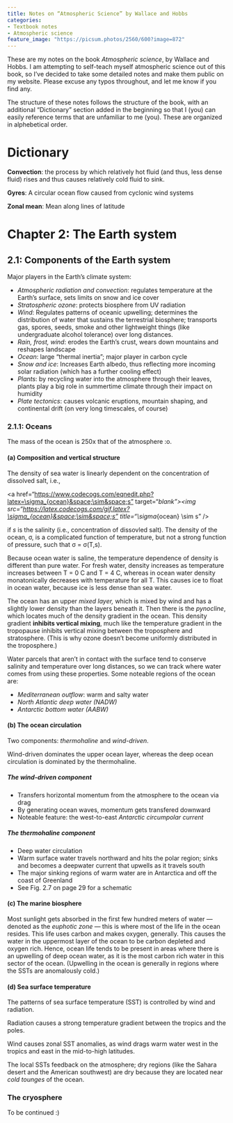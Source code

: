 ```yaml
---
title: Notes on “Atmospheric Science” by Wallace and Hobbs
categories:
- Textbook notes
- Atmospheric science
feature_image: "https://picsum.photos/2560/600?image=872"
---
```


These are my notes on the book *Atmospheric science*, by Wallace and Hobbs. I am attempting to self-teach myself atmospheric science out of this book, so I’ve decided to take some detailed notes and make them public on my website. Please excuse any typos throughout, and let me know if you find any. 

The structure of these notes follows the structure of the book, with an additional “Dictionary” section added in the beginning so that I (you) can easily reference terms that are unfamiliar to me (you). These are organized in alphebetical order. 

# Dictionary 

**Convection**: the process by which relatively hot fluid (and thus, less dense fluid) rises and thus causes relatively cold fluid to sink.

**Gyres**: A circular ocean flow caused from cyclonic wind systems 

**Zonal mean**: Mean along lines of latitude 

# Chapter 2: The Earth system

## 2.1: Components of the Earth system

Major players in the Earth’s climate system: 
- *Atmospheric radiation and convection*: regulates temperature at the Earth’s surface, sets limits on snow and ice cover 
- *Stratospheric ozone*: protects biosphere from UV radiation
- *Wind*: Regulates patterns of oceanic upwelling; determines the distribution of water that sustains the terrestrial biosphere; transports gas, spores, seeds, smoke and other lightweight things (like undergraduate alcohol tolerance) over long distances.
- *Rain, frost, wind*: erodes the Earth’s crust, wears down mountains and reshapes landscape 
- *Ocean*: large “thermal inertia”; major player in carbon cycle
- *Snow and ice*: Increases Earth albedo, thus reflecting more incoming solar radiation (which has a further cooling effect) 
- *Plants*: by recycling water into the atmosphere through their leaves, plants play a big role in summertime climate through their impact on humidity
- *Plate tectonics*: causes volcanic eruptions, mountain shaping, and continental drift (on very long timescales, of course)

### 2.1.1: Oceans 

The mass of the ocean is 250x that of the atmosphere :o.

#### (a) Composition and vertical structure

The density of sea water is linearly dependent on the concentration of dissolved salt, i.e., 

<a href=“https://www.codecogs.com/eqnedit.php?latex=\sigma_{ocean}&space;\sim&space;s” target=“_blank”><img src=“https://latex.codecogs.com/gif.latex?\sigma_{ocean}&space;\sim&space;s” title=“\sigma_{ocean} \sim s” /></a>

if *s* is the salinity (i.e., concentration of dissovled salt). The density of the ocean, &sigma;, is a complicated function of temperature, but not a strong function of pressure, such that &sigma; = &sigma;(T,s). 

Because ocean water is saline, the temperature dependence of density is different than pure water. For fresh water, density increases as temperature increases between T = 0 C and T = 4 C, whereas in ocean water density monatonically decreases with temperature for all T. This causes ice to float in ocean water, because ice is less dense than sea water.

The ocean has an upper *mixed layer,* which is mixed by wind and has a slightly lower density than the layers beneath it. Then there is the *pynocline*, which locates much of the density gradient in the ocean. This density gradient **inhibits vertical mixing**, much like the temperature gradient in the tropopause inhibits vertical mixing between the troposphere and stratosphere. (This is why ozone doesn’t become uniformly distributed in the troposphere.)

Water parcels that aren’t in contact with the surface tend to conserve salinity and temperature over long distances, so we can track where water comes from using these properties. Some noteable regions of the ocean are:
- *Mediterranean outflow*: warm and salty water 
- *North Atlantic deep water (NADW)*
- *Antarctic bottom water (AABW)*

#### (b) The ocean circulation

Two components: *thermohaline* and *wind-driven*. 

Wind-driven dominates the upper ocean layer, whereas the deep ocean circulation is dominated by the thermohaline.

##### The wind-driven component 
- Transfers horizontal momentum from the atmosphere to the ocean via drag 
- By generating ocean waves, momentum gets transfered downward 
- Noteable feature: the west-to-east *Antarctic circumpolar current*

##### The thermohaline component
- Deep water circulation
- Warm surface water travels northward and hits the polar region; sinks and becomes a deepwater current  that upwells as it travels south
- The major sinking regions of warm water are in Antarctica and off the coast of Greenland 
- See Fig. 2.7 on page 29 for a schematic 

#### (c) The marine biosphere
Most sunlight gets absorbed in the first few hundred meters of water — denoted as the *euphotic zone* — this is where most of the life in the ocean resides. This life uses carbon and makes oxygen, generally. This causes the water in the uppermost layer of the ocean to be carbon depleted and oxygen rich. Hence, ocean life tends to be present in areas where there is an upwelling of deep ocean water, as it is the most carbon rich water in this sector of the ocean. (Upwelling in the ocean is generally in regions where the SSTs are anomalously cold.)

#### (d) Sea surface temperature 
The patterns of sea surface temperature (SST) is controlled by wind and radiation. 

Radiation causes a strong temperature gradient between the tropics and the poles. 

Wind causes zonal SST anomalies, as wind drags warm water west in the tropics and east in the mid-to-high latitudes. 

The local SSTs feedback on the atmosphere; dry regions (like the Sahara desert and the American southwest) are dry because they are located near *cold tounges* of the ocean. 

### The cryosphere 

To be continued :) 